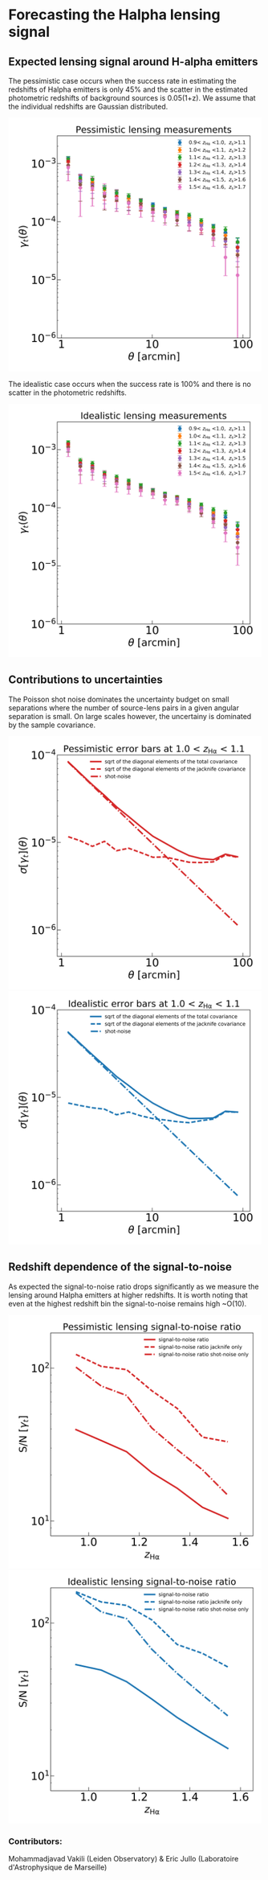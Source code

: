 # Forecasting the Halpha lensing signal

## Expected lensing signal around H-alpha emitters 

The pessimistic case occurs when the success rate in estimating the redshifts of Halpha emitters is 
only 45% and the scatter in the estimated photometric redshifts of background sources is 
0.05(1+z). We assume that the individual redshifts are Gaussian distributed.

![](graphs/shear_completeness_True.png) 

The idealistic case occurs when the success rate is 100% and there is no scatter in the photometric redshifts.

![](graphs/shear_completeness_False.png)

## Contributions to uncertainties

The Poisson shot noise dominates the uncertainty budget on small separations where the number of source-lens 
pairs in a given angular separation is small. On large scales however, the uncertainy is dominated by the sample 
covariance.

![](graphs/noise_completeness_True.png)
![](graphs/noise_completeness_False.png)


## Redshift dependence of the signal-to-noise

As expected the signal-to-noise ratio drops significantly as we measure the lensing around Halpha 
emitters at higher redshifts. It is worth noting that even at the highest redshift bin the signal-to-noise 
remains high ~O(10).

![](graphs/snr_completeness_True.png)
![](graphs/snr_completeness_False.png)

### Contributors: 

Mohammadjavad Vakili (Leiden Observatory) &
Eric Jullo (Laboratoire d'Astrophysique de Marseille)
